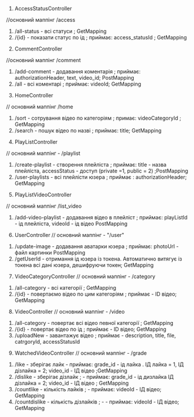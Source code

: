 
1. AccessStatusController

//основний маппінг  /access

1) /all-status - всі статуси   ;  GetMapping
2) /{id}       - показати статус по ід  ;  приймає: access_statusId ; GetMapping

2. CommentController

//основний маппінг  /comment
1) /add-comment  - додавання коментарія  ; приймає: authorizationHeader, text, video_id;  PostMapping
2) /all        - всі коментарі    ;  приймає: videoId;  GetMapping


3. HomeController

//  основний маппінг   /home  
1) /sort   - сотрування відео по категоріям  ; примає:  videoCategoryId ; GetMapping
2) /search  - пошук відео по назві  ; приймає: title;   GetMapping 


4. PlayListController

//  основний маппінг -   /playlist  

1) /create-playlist   - створення плейліста   ; приймає: title - назва плейліста, accessStatus - доступ (private =1, public = 2)    ;PostMapping
2) /user-playlists    - всі плейлісти юзера   ; приймає : authorizationHeader;  GetMapping

5. PlayListVideoController

// основний маппінг /list_video
1)  /add-video-playlist    - додавання відео в плейліст  ;  приймає: playListId - ід плейліста, videoId - ід відео PostMapping

6. UserController
//  основний маппінг    -   "/user"
1) /update-image   - додавання аватарки юзера  ; приймає: photoUrl - файл картинки   PostMapping
2) /getUserId   - отримання ід юзера із токена. Автоматично витягує із токена всі дані юзера, дешифруючи токен; GetMapping

7. VideoCategoryController
//  основний маппінг    -   /category
1) /all-category -  всі категорії ;  GetMapping
2)  /{id}   - повертаємо відео по цим категоріям ; приймає - ID відео;  GetMapping

8. VideoController
//  основний маппінг -  /video
1) /all-category  - повертає всі відео певної категорії ; GetMapping
2) /{id}    - повертає відео по ід  ;  приймає - ID відео;   GetMapping
3) /uploadNew  - завантажує відео ;  приймає - description, title, file, catrgoryId, accessStatusId


9. WatchedVideoController
   //  основний маппінг    -  /grade
1) /like - зберігає лайк  - приймає:  grade_id - ід лайка . ІД лайка = 1, ІД дізлайка = 2;  video_id - ІД відео   ;GetMapping
2) /dislike  - зберігає дізлайк  ; - приймає:  grade_id - ід дизлайка  ІД дізлайка = 2;  video_id - ІД відео  ;  GetMapping
3) /countlike - кількість лайків   ;  - приймає:  videoId - ІД відео;  GetMapping
4) /countdislike - кількість дізлайків    ;  - - приймає:  videoId - ІД відео; GetMapping

